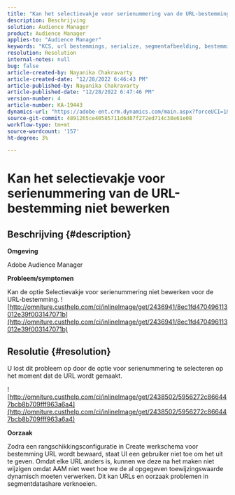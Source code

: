```yaml
---
title: "Kan het selectievakje voor serienummering van de URL-bestemming niet bewerken"
description: Beschrijving
solution: Audience Manager
product: Audience Manager
applies-to: "Audience Manager"
keywords: "KCS, url bestemmings, serialize, segmentafbeelding, bestemming, "
resolution: Resolution
internal-notes: null
bug: false
article-created-by: Nayanika Chakravarty
article-created-date: "12/28/2022 6:46:43 PM"
article-published-by: Nayanika Chakravarty
article-published-date: "12/28/2022 6:47:46 PM"
version-number: 4
article-number: KA-19443
dynamics-url: "https://adobe-ent.crm.dynamics.com/main.aspx?forceUCI=1&pagetype=entityrecord&etn=knowledgearticle&id=6bad85f7-df86-ed11-81ac-6045bd0063aa"
source-git-commit: 4891265ce40585711d6d87f272ed714c38e61e08
workflow-type: tm+mt
source-wordcount: '157'
ht-degree: 3%

---
```


# Kan het selectievakje voor serienummering van de URL-bestemming niet bewerken

## Beschrijving {#description}


<b>Omgeving</b>

Adobe Audience Manager

<b>Probleem/symptomen</b>

Kan de optie Selectievakje voor serienummering niet bewerken voor de URL-bestemming.
![http://omniture.custhelp.com/ci/inlineImage/get/2436941/8ec1fd470496113012e39f003147071b](http://omniture.custhelp.com/ci/inlineImage/get/2436941/8ec1fd470496113012e39f003147071b)

## Resolutie {#resolution}


U lost dit probleem op door de optie voor serienummering te selecteren op het moment dat de URL wordt gemaakt.

![http://omniture.custhelp.com/ci/inlineImage/get/2438502/5956272c866447bcb8b709fff963a6a4](http://omniture.custhelp.com/ci/inlineImage/get/2438502/5956272c866447bcb8b709fff963a6a4)

<b>Oorzaak</b>

Zodra een rangschikkingsconfiguratie in Create werkschema voor bestemming URL wordt bewaard, staat UI een gebruiker niet toe om het uit te geven. Omdat elke URL anders is, kunnen we deze na het maken niet wijzigen omdat AAM niet weet hoe we de al opgegeven toewijzingswaarde dynamisch moeten verwerken. Dit kan URLs en oorzaak problemen in segmentdatashare verknoeien.
